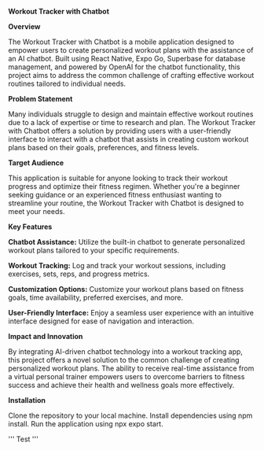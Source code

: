 **Workout Tracker with Chatbot**


**Overview**

The Workout Tracker with Chatbot is a mobile application designed to empower users to create personalized workout plans with the assistance of an AI chatbot. Built using React Native, Expo Go, Superbase for database management, and powered by OpenAI for the chatbot functionality, this project aims to address the common challenge of crafting effective workout routines tailored to individual needs.


**Problem Statement**

Many individuals struggle to design and maintain effective workout routines due to a lack of expertise or time to research and plan. The Workout Tracker with Chatbot offers a solution by providing users with a user-friendly interface to interact with a chatbot that assists in creating custom workout plans based on their goals, preferences, and fitness levels.


**Target Audience**

This application is suitable for anyone looking to track their workout progress and optimize their fitness regimen. Whether you're a beginner seeking guidance or an experienced fitness enthusiast wanting to streamline your routine, the Workout Tracker with Chatbot is designed to meet your needs.


**Key Features**

**Chatbot Assistance:** Utilize the built-in chatbot to generate personalized workout plans tailored to your specific requirements.

**Workout Tracking:** Log and track your workout sessions, including exercises, sets, reps, and progress metrics.

**Customization Options:** Customize your workout plans based on fitness goals, time availability, preferred exercises, and more.

**User-Friendly Interface:** Enjoy a seamless user experience with an intuitive interface designed for ease of navigation and interaction.



**Impact and Innovation**

By integrating AI-driven chatbot technology into a workout tracking app, this project offers a novel solution to the common challenge of creating personalized workout plans. The ability to receive real-time assistance from a virtual personal trainer empowers users to overcome barriers to fitness success and achieve their health and wellness goals more effectively.



**Installation**

Clone the repository to your local machine.
Install dependencies using npm install.
Run the application using npx expo start.

'''
Test
'''
